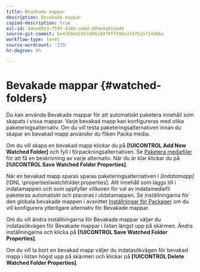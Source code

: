 ```yaml
---
title: Bevakade mappar
description: Bevakade mappar
copied-description: true
exl-id: 94ee89e3-f59f-438b-ae6d-809e4a81dad9
source-git-commit: be43bbbd1051886c8979ff590a3197b2a7249b6a
workflow-type: tm+mt
source-wordcount: '173'
ht-degree: 0%

---
```


# Bevakade mappar {#watched-folders}

Du kan använda Bevakade mappar för att automatiskt paketera innehåll som skapats i vissa mappar. Varje bevakad mapp kan konfigureras med olika paketeringsalternativ. Om du vill testa paketeringsalternativen innan du skapar en bevakad mapp använder du fliken Packa media.

Om du vill skapa en bevakad mapp klickar du på **[!UICONTROL Add New Watched Folder]** och fyll i förpackningsalternativen. Se [Paketera mediefiler](../../aaxs-protecting-content/content-packaging-media-files/content-packaging-media-files-overview.md) för att få en beskrivning av varje alternativ. När du är klar klickar du på **[!UICONTROL Save Watched Folder Properties]**.

När en bevakad mapp sparas sparas paketeringsalternativen i *[Indatamapp]* [!DNL \properties\watchfolder.properties]. Allt innehåll som läggs till i indatamappen och som uppfyller villkoren för val av indatamediefil paketeras automatiskt och placeras i utdatamappen. Se inställningarna för den globala bevakade mappen i avsnittet [Inställningar för Packager](../../aaxs-reference-implementations/fam-air-app-usage/initial-fam-setup-set-prefs/initial-fam-setup-pkg-prefs.md) om du vill konfigurera ytterligare alternativ för Bevakade mappar.

Om du vill ändra inställningarna för Bevakade mappar väljer du indatasökvägen för Bevakade mappar i listan längst upp på skärmen. Ändra inställningarna och klicka på **[!UICONTROL Save Watched Folder Properties]**.

Om du vill ta bort en bevakad mapp väljer du indatasökvägen för bevakad mapp i listan högst upp på skärmen och klickar på **[!UICONTROL Delete Watched Folder Properties]**.
